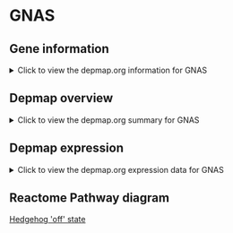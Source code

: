 <h1>GNAS</h1>

<h2>Gene information</h2>
<details>
  <summary>Click to view the depmap.org information for GNAS</summary>
  <iframe src="https://depmap.org/portal/gene/GNAS?tab=about" style="border:none;width:100%;height:800px"></iframe>
</details>

<h2>Depmap overview</h2>
<details>
  <summary>Click to view the depmap.org summary for GNAS</summary>
  <iframe src="https://depmap.org/portal/gene/GNAS?tab=overview" style="border:none;width:100%;height:800px"></iframe>
</details>

<h2>Depmap expression</h2>
<details>
  <summary>Click to view the depmap.org expression data for GNAS</summary>
  <iframe src="https://depmap.org/portal/gene/GNAS?tab=characterization" style="border:none;width:100%;height:800px"></iframe>
</details>



<h2>Reactome Pathway diagram</h2>
<a href="https://reactome.org/PathwayBrowser/#/R-HSA-5610787">Hedgehog 'off' state</a>



